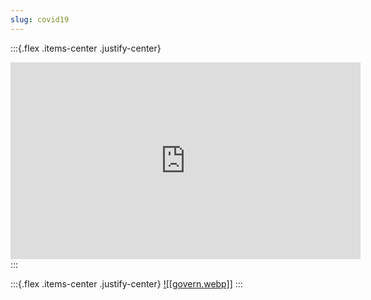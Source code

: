 ```yaml
---
slug: covid19
---
```


:::{.flex .items-center .justify-center}
<iframe width="560" height="315" src="https://www.youtube.com/embed/X29lF43mUlo" title="YouTube video player" frameborder="0" allow="accelerometer; autoplay; clipboard-write; encrypted-media; gyroscope; picture-in-picture" allowfullscreen></iframe>
:::

:::{.flex .items-center .justify-center}
[![[govern.webp]]](https://old.reddit.com/r/TheMotte/comments/v5v1mw/i_remain_unvaccinated_what_are_the_reasons_at/ibdqvvq/?context=2)
::: 
